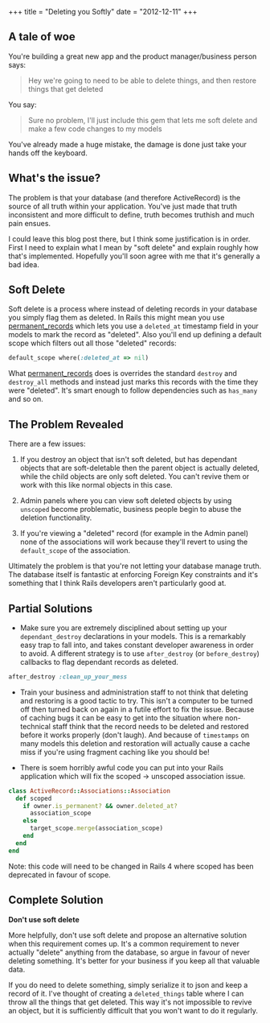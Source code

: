 +++
title = "Deleting you Softly"
date = "2012-12-11"
+++

A tale of woe
-------------

You're building a great new app and the product manager/business person says:

> Hey we're going to need to be able to delete things, and then restore things that get deleted

You say:

> Sure no problem, I'll just include this gem that lets me soft delete and make a few code changes to my models

You've already made a huge mistake, the damage is done just take your hands off the keyboard.
<!-- more -->
What's the issue?
-----------------
The problem is that your database (and therefore ActiveRecord) is the
source of all truth within your application. You've just made that truth inconsistent and more
difficult to define, truth becomes truthish and much pain ensues.

I could leave this blog post there, but I think some justification is in order. First I need
to explain what I mean by "soft delete" and explain roughly how that's implemented. Hopefully
you'll soon agree with me that it's generally a bad idea.

Soft Delete
-----------
Soft delete is a process where instead of deleting records in your database you simply flag
them as deleted. In Rails this might mean you use [permanent_records](http://github.com/JackDanger/permanent_records)
which lets you use a `deleted_at` timestamp field in your models to mark the record as "deleted".
Also you'll end up defining a default scope which filters out all those "deleted" records:

```ruby
default_scope where(:deleted_at => nil)
```

What [permanent_records](http://github.com/JackDanger/permanent_records) does is overrides the standard
`destroy` and `destroy_all` methods and instead just marks this records with the time they were
"deleted". It's smart enough to follow dependencies such as `has_many` and so on.

The Problem Revealed
--------------------
There are a few issues:

1. If you destroy an object that isn't soft deleted, but has dependant objects that are
soft-deletable then the parent object is actually deleted, while the child objects are only soft
deleted. You can't revive them or work with this like normal objects in this case.

2. Admin panels where you can view soft deleted objects by using `unscoped` become problematic,
  business people begin to abuse the deletion functionality.

3. If you're viewing a "deleted" record (for example in the Admin panel) none of the
associations will work because they'll revert to using the `default_scope` of the association.

Ultimately the problem is that you're not letting your database manage truth. The database itself
is fantastic at enforcing Foreign Key constraints and it's something that I think Rails
developers aren't particularly good at.

Partial Solutions
-----------------
* Make sure you are extremely disciplined about setting up your `dependant_destroy` declarations
in your models. This is a remarkably easy trap to fall into, and takes constant developer awareness
in order to avoid. A different strategy is to use `after_destroy` (or `before_destroy`) callbacks to flag dependant
records as deleted.

```ruby
after_destroy :clean_up_your_mess
```

* Train your business and administration staff to not think that deleting and restoring is a
good tactic to try. This isn't a computer to be turned off then turned back on again in a futile
effort to fix the issue. Because of caching bugs it can be easy to get into the situation where
non-technical staff think that the record needs to be deleted and restored before it works properly (don't laugh).
And because of `timestamps` on many models this deletion and restoration will actually cause
a cache miss if you're using fragment caching like you should be!

* There is soem horribly awful code you can put into your Rails application which will fix
the scoped -> unscoped association issue.

```ruby
class ActiveRecord::Associations::Association
  def scoped
    if owner.is_permanent? && owner.deleted_at?
      association_scope
    else
      target_scope.merge(association_scope)
    end
  end
end
```

Note: this code will need to be changed in Rails 4 where scoped has been deprecated in favour of scope.

Complete Solution
-----------------
**Don't use soft delete**

More helpfully, don't use soft delete and propose an alternative solution when this requirement comes up.
It's a common requirement to never actually "delete" anything from the database, so argue in favour of never
deleting something. It's better for your business if you keep all that valuable data.

If you do need to delete something, simply serialize it to json and keep a record of it. I've thought of
creating a `deleted_things` table where I can throw all the things that get deleted. This way it's not
impossible to revive an object, but it is sufficiently difficult that you won't want to do it regularly.
